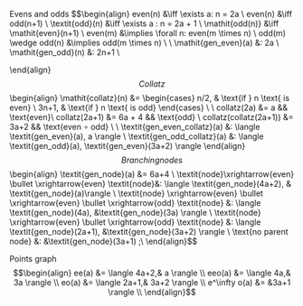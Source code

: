 Evens and odds
$$\begin{align}
even(n) &\iff \exists a: n = 2a \\
even(n) &\iff odd(n+1) \\
\textit{odd}(n) &\iff \exists a : n = 2a + 1 \\
\mathit{odd(n)} &\iff \mathit{even}(n+1) \\
even(m) &\implies \forall n: even(m \times n) \\
odd(m) \wedge odd(n) &\implies odd(m \times n) \\
\\
\mathit{gen\_even}(a) &: 2a \\
\mathit{gen\_odd}(n) &: 2n+1 \\

\end{align}$$
Collatz
$$\begin{align}
\mathit{collatz}(n) &= \begin{cases}
n/2, & \text{if } n \text{ is even} \\
3n+1, & \text{if } n \text{ is odd}
\end{cases} \\
\\
collatz(2a) &= a && \text{even}\\
collatz(2a+1) &= 6a + 4 && \text{odd} \\
collatz(collatz(2a+1)) &= 3a+2 && \text{even $\circ$ odd} \\
\\
\textit{gen\_even\_collatz}(a) &: \langle \textit{gen\_even}(a), a \rangle \\
\textit{gen\_odd\_collatz}(a) &: \langle \textit{gen\_odd}(a), \textit{gen\_even}(3a+2) \rangle
\end{align}$$
Branching nodes
$$\begin{align}
\textit{gen\_node}(a) &= 6a+4 \\
\textit{node}\xrightarrow{even} \bullet \xrightarrow{even} \textit{node}&: \langle \textit{gen\_node}(4a+2), & \textit{gen\_node}(a)\rangle \\
\textit{node} \xrightarrow{even} \bullet \xrightarrow{even} \bullet \xrightarrow{odd} \textit{node} &: \langle \textit{gen\_node}(4a), &\textit{gen\_node}(3a) \rangle \\
\textit{node} \xrightarrow{even} \bullet \xrightarrow{odd} \textit{node} &: \langle \textit{gen\_node}(2a+1), &\textit{gen\_node}(3a+2) \rangle \\
\text{no parent node} &: &\textit{gen\_node}(3a+1) \;\\
\end{align}$$

Points graph
$$\begin{align}
ee(a) &= \langle 4a+2,& a \rangle \\
eeo(a) &= \langle 4a,& 3a \rangle \\
eo(a) &= \langle 2a+1,& 3a+2 \rangle \\
e^\infty o(a) &= &3a+1 \rangle \\
\end{align}$$
